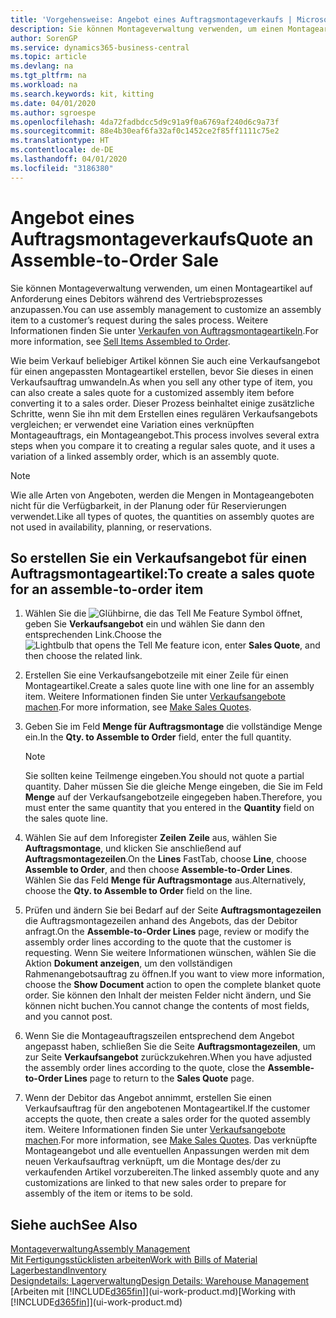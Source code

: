 ```yaml
---
title: 'Vorgehensweise: Angebot eines Auftragsmontageverkaufs | Microsoft Docs'
description: Sie können Montageverwaltung verwenden, um einen Montageartikel auf Anforderung eines Debitors während des Vertriebsprozesses anzupassen.
author: SorenGP
ms.service: dynamics365-business-central
ms.topic: article
ms.devlang: na
ms.tgt_pltfrm: na
ms.workload: na
ms.search.keywords: kit, kitting
ms.date: 04/01/2020
ms.author: sgroespe
ms.openlocfilehash: 4da72fadbdcc5d9c91a9f0a6769af240d6c9a73f
ms.sourcegitcommit: 88e4b30eaf6fa32af0c1452ce2f85ff1111c75e2
ms.translationtype: HT
ms.contentlocale: de-DE
ms.lasthandoff: 04/01/2020
ms.locfileid: "3186380"
---
```

# <a name="quote-an-assemble-to-order-sale"></a><span data-ttu-id="2558d-103">Angebot eines Auftragsmontageverkaufs</span><span class="sxs-lookup"><span data-stu-id="2558d-103">Quote an Assemble-to-Order Sale</span></span>
<span data-ttu-id="2558d-104">Sie können Montageverwaltung verwenden, um einen Montageartikel auf Anforderung eines Debitors während des Vertriebsprozesses anzupassen.</span><span class="sxs-lookup"><span data-stu-id="2558d-104">You can use assembly management to customize an assembly item to a customer’s request during the sales process.</span></span> <span data-ttu-id="2558d-105">Weitere Informationen finden Sie unter [Verkaufen von Auftragsmontageartikeln](assembly-how-to-sell-items-assembled-to-order.md).</span><span class="sxs-lookup"><span data-stu-id="2558d-105">For more information, see [Sell Items Assembled to Order](assembly-how-to-sell-items-assembled-to-order.md).</span></span>  

<span data-ttu-id="2558d-106">Wie beim Verkauf beliebiger Artikel können Sie auch eine Verkaufsangebot für einen angepassten Montageartikel erstellen, bevor Sie dieses in einen Verkaufsauftrag umwandeln.</span><span class="sxs-lookup"><span data-stu-id="2558d-106">As when you sell any other type of item, you can also create a sales quote for a customized assembly item before converting it to a sales order.</span></span> <span data-ttu-id="2558d-107">Dieser Prozess beinhaltet einige zusätzliche Schritte, wenn Sie ihn mit dem Erstellen eines regulären Verkaufsangebots vergleichen; er verwendet eine Variation eines verknüpften Montageauftrags, ein Montageangebot.</span><span class="sxs-lookup"><span data-stu-id="2558d-107">This process involves several extra steps when you compare it to creating a regular sales quote, and it uses a variation of a linked assembly order, which is an assembly quote.</span></span>

> [!NOTE]  
>  <span data-ttu-id="2558d-108">Wie alle Arten von Angeboten, werden die Mengen in Montageangeboten nicht für die Verfügbarkeit, in der Planung oder für Reservierungen verwendet.</span><span class="sxs-lookup"><span data-stu-id="2558d-108">Like all types of quotes, the quantities on assembly quotes are not used in availability, planning, or reservations.</span></span>  

## <a name="to-create-a-sales-quote-for-an-assemble-to-order-item"></a><span data-ttu-id="2558d-109">So erstellen Sie ein Verkaufsangebot für einen Auftragsmontageartikel:</span><span class="sxs-lookup"><span data-stu-id="2558d-109">To create a sales quote for an assemble-to-order item</span></span>  
1.  <span data-ttu-id="2558d-110">Wählen Sie die ![Glühbirne, die das Tell Me Feature](media/ui-search/search_small.png "Was möchten Sie tun?") Symbol öffnet, geben Sie **Verkaufsangebot** ein und wählen Sie dann den entsprechenden Link.</span><span class="sxs-lookup"><span data-stu-id="2558d-110">Choose the ![Lightbulb that opens the Tell Me feature](media/ui-search/search_small.png "Tell me what you want to do") icon, enter **Sales Quote**, and then choose the related link.</span></span>  
2.  <span data-ttu-id="2558d-111">Erstellen Sie eine Verkaufsangebotzeile mit einer Zeile für einen Montageartikel.</span><span class="sxs-lookup"><span data-stu-id="2558d-111">Create a sales quote line with one line for an assembly item.</span></span> <span data-ttu-id="2558d-112">Weitere Informationen finden Sie unter [Verkaufsangebote machen](sales-how-make-offers.md).</span><span class="sxs-lookup"><span data-stu-id="2558d-112">For more information, see [Make Sales Quotes](sales-how-make-offers.md).</span></span>  
3.  <span data-ttu-id="2558d-113">Geben Sie im Feld **Menge für Auftragsmontage** die vollständige Menge ein.</span><span class="sxs-lookup"><span data-stu-id="2558d-113">In the **Qty. to Assemble to Order** field, enter the full quantity.</span></span>

    > [!NOTE]  
    >  <span data-ttu-id="2558d-114">Sie sollten keine Teilmenge eingeben.</span><span class="sxs-lookup"><span data-stu-id="2558d-114">You should not quote a partial quantity.</span></span> <span data-ttu-id="2558d-115">Daher müssen Sie die gleiche Menge eingeben, die Sie im Feld **Menge** auf der Verkaufsangebotzeile eingegeben haben.</span><span class="sxs-lookup"><span data-stu-id="2558d-115">Therefore, you must enter the same quantity that you entered in the **Quantity** field on the sales quote line.</span></span>  

4.  <span data-ttu-id="2558d-116">Wählen Sie auf dem Inforegister **Zeilen** **Zeile** aus, wählen Sie **Auftragsmontage**, und klicken Sie anschließend auf **Auftragsmontagezeilen**.</span><span class="sxs-lookup"><span data-stu-id="2558d-116">On the **Lines** FastTab, choose **Line**, choose **Assemble to Order**, and then choose **Assemble-to-Order Lines**.</span></span> <span data-ttu-id="2558d-117">Wählen Sie das Feld **Menge für Auftragsmontage** aus.</span><span class="sxs-lookup"><span data-stu-id="2558d-117">Alternatively, choose the **Qty. to Assemble to Order** field on the line.</span></span>  
5.  <span data-ttu-id="2558d-118">Prüfen und ändern Sie bei Bedarf auf der Seite **Auftragsmontagezeilen** die Auftragsmontagezeilen anhand des Angebots, das der Debitor anfragt.</span><span class="sxs-lookup"><span data-stu-id="2558d-118">On the **Assemble-to-Order Lines** page, review or modify the assembly order lines according to the quote that the customer is requesting.</span></span> <span data-ttu-id="2558d-119">Wenn Sie weitere Informationen wünschen, wählen Sie die Aktion **Dokument anzeigen**, um den vollständigen Rahmenangebotsauftrag zu öffnen.</span><span class="sxs-lookup"><span data-stu-id="2558d-119">If you want to view more information, choose the **Show Document** action to open the complete blanket quote order.</span></span> <span data-ttu-id="2558d-120">Sie können den Inhalt der meisten Felder nicht ändern, und Sie können nicht buchen.</span><span class="sxs-lookup"><span data-stu-id="2558d-120">You cannot change the contents of most fields, and you cannot post.</span></span>  
6.  <span data-ttu-id="2558d-121">Wenn Sie die Montageauftragszeilen entsprechend dem Angebot angepasst haben, schließen Sie die Seite **Auftragsmontagezeilen**, um zur Seite **Verkaufsangebot** zurückzukehren.</span><span class="sxs-lookup"><span data-stu-id="2558d-121">When you have adjusted the assembly order lines according to the quote, close the **Assemble-to-Order Lines** page to return to the **Sales Quote** page.</span></span>  
7.  <span data-ttu-id="2558d-122">Wenn der Debitor das Angebot annimmt, erstellen Sie einen Verkaufsauftrag für den angebotenen Montageartikel.</span><span class="sxs-lookup"><span data-stu-id="2558d-122">If the customer accepts the quote, then create a sales order for the quoted assembly item.</span></span> <span data-ttu-id="2558d-123">Weitere Informationen finden Sie unter [Verkaufsangebote machen](sales-how-make-offers.md).</span><span class="sxs-lookup"><span data-stu-id="2558d-123">For more information, see [Make Sales Quotes](sales-how-make-offers.md).</span></span> <span data-ttu-id="2558d-124">Das verknüpfte Montageangebot und alle eventuellen Anpassungen werden mit dem neuen Verkaufsauftrag verknüpft, um die Montage des/der zu verkaufenden Artikel vorzubereiten.</span><span class="sxs-lookup"><span data-stu-id="2558d-124">The linked assembly quote and any customizations are linked to that new sales order to prepare for assembly of the item or items to be sold.</span></span>  

## <a name="see-also"></a><span data-ttu-id="2558d-125">Siehe auch</span><span class="sxs-lookup"><span data-stu-id="2558d-125">See Also</span></span>  
[<span data-ttu-id="2558d-126">Montageverwaltung</span><span class="sxs-lookup"><span data-stu-id="2558d-126">Assembly Management</span></span>](assembly-assemble-items.md)  
[<span data-ttu-id="2558d-127">Mit Fertigungsstücklisten arbeiten</span><span class="sxs-lookup"><span data-stu-id="2558d-127">Work with Bills of Material</span></span>](inventory-how-work-BOMs.md)  
[<span data-ttu-id="2558d-128">Lagerbestand</span><span class="sxs-lookup"><span data-stu-id="2558d-128">Inventory</span></span>](inventory-manage-inventory.md)  
[<span data-ttu-id="2558d-129">Designdetails: Lagerverwaltung</span><span class="sxs-lookup"><span data-stu-id="2558d-129">Design Details: Warehouse Management</span></span>](design-details-warehouse-management.md)  
<span data-ttu-id="2558d-130">[Arbeiten mit [!INCLUDE[d365fin](includes/d365fin_md.md)]](ui-work-product.md)</span><span class="sxs-lookup"><span data-stu-id="2558d-130">[Working with [!INCLUDE[d365fin](includes/d365fin_md.md)]](ui-work-product.md)</span></span>
